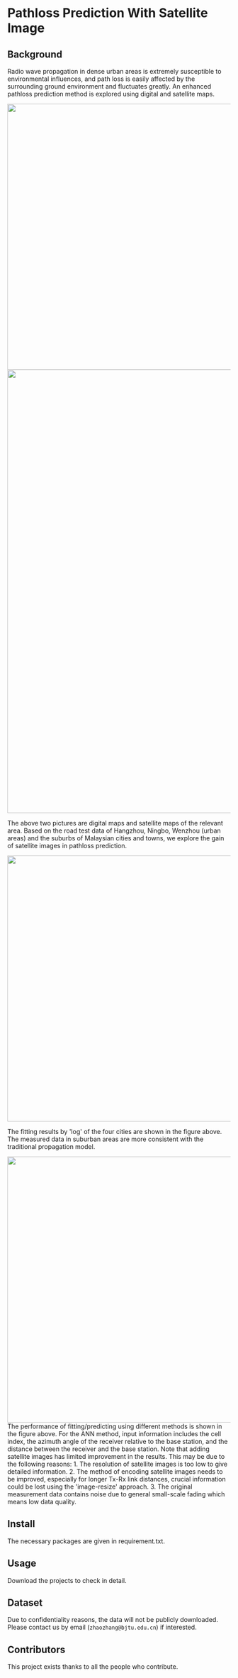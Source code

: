 # Pathloss Prediction With Satellite Image




## Background

Radio wave propagation in dense urban areas is extremely susceptible to environmental influences, and path loss is easily affected by the surrounding ground environment and fluctuates greatly. An enhanced pathloss prediction method is explored using digital and satellite maps.
<div align="center">
<img src="https://github.com/zhaozhang101/Pathloss-Prediction-with-Satellite-Image/assets/71812547/1b7f0067-c4e7-438c-bdaa-40edfc047988" width="600px"></div>
<div align="center">
<img src="https://github.com/zhaozhang101/Pathloss-Prediction-with-Satellite-Image/assets/71812547/de32e6ac-95b2-4628-8281-806dd92d6ad0" width="1000px"></div>

The above two pictures are digital maps and satellite maps of the relevant area. Based on the road test data of Hangzhou, Ningbo, Wenzhou (urban areas) and the suburbs of Malaysian cities and towns, we explore the gain of satellite images in pathloss prediction.
<div align="center">
<img src="https://github.com/zhaozhang101/Pathloss-Prediction-with-Satellite-Image/assets/71812547/337e1f35-d31c-4e34-9175-95764a463540" width="600px"></div>

The fitting results by 'log' of the four cities are shown in the figure above. The measured data in suburban areas are more consistent with the traditional propagation model.

<div align="center">
<img src="https://github.com/zhaozhang101/Pathloss-Prediction-with-Satellite-Image/assets/71812547/baa4d1ce-42e7-44f2-9f3d-b4d0cdf94203" width="600px"></div>
The performance of fitting/predicting using different methods is shown in the figure above. For the ANN method, input information includes the cell index, the azimuth angle of the receiver relative to the base station, and the distance between the receiver and the base station. Note that adding satellite images has limited improvement in the results. This may be due to the following reasons: 
1. The resolution of satellite images is too low to give detailed information.
2. The method of encoding satellite images needs to be improved, especially for longer Tx-Rx link distances, crucial information could be lost using the 'image-resize' approach.
3. The original measurement data contains noise due to general small-scale fading which means low data quality.

## Install
The necessary packages are given in requirement.txt.

## Usage
Download the projects to check in detail.

## Dataset
Due to confidentiality reasons, the data will not be publicly downloaded. Please contact us by email (`zhaozhang@bjtu.edu.cn`) if interested.

## Contributors
This project exists thanks to all the people who contribute.

